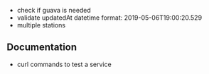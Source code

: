 - check if guava is needed
- validate updatedAt datetime format: 2019-05-06T19:00:20.529
- multiple stations

## Documentation
- curl commands to test a service
